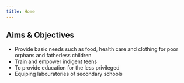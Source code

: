 ```yaml
---
title: Home
---
```

## Aims & Objectives

- Provide basic needs such as food, health care and clothing for poor orphans and fatherless children
- Train and empower indigent teens
- To provide education for the less privileged
- Equiping labouratories of secondary schools 




